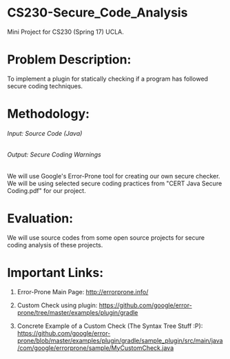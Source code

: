 # CS230-Secure_Code_Analysis
Mini Project for CS230 (Spring 17) UCLA.

# Problem Description:
To implement a plugin for statically checking if a program has followed secure coding techniques.

# Methodology:
###### Input: Source Code (Java)
###### Output: Secure Coding Warnings
We will use Google's Error-Prone tool for creating our own secure checker. We will be using selected secure coding practices from "CERT Java Secure Coding.pdf" for our project.

# Evaluation:
We will use source codes from some open source projects for secure coding analysis of these projects.

# Important Links:
1. Error-Prone Main Page:
http://errorprone.info/

2. Custom Check using plugin:
https://github.com/google/error-prone/tree/master/examples/plugin/gradle

3. Concrete Example of a Custom Check (The Syntax Tree Stuff :P):
https://github.com/google/error-prone/blob/master/examples/plugin/gradle/sample_plugin/src/main/java/com/google/errorprone/sample/MyCustomCheck.java
